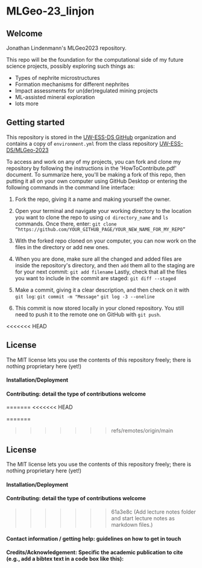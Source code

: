 # MLGeo-23_linjon 

## Welcome
Jonathan Lindenmann's MLGeo2023 repository. 

This repo will be the foundation for the computational side of my future science projects, possibly exploring such things as: 

- Types of nephrite microstructures
- Formation mechanisms for different nephrites
- Impact assessments for un(der)regulated mining projects
- ML-assisted mineral exploration
- lots more


## Getting started
This repository is stored in the [UW-ESS-DS GitHub](https://github.com/UW-ESS-DS) organization and contains a copy of `environment.yml` from the class repository [UW-ESS-DS/MLGeo-2023](https://github.com/UW-ESS-DS/MLGeo-2023)

To access and work on any of my projects, you can fork and clone my repository by following the instructions in the 'HowToContribute.pdf' document. To summarize here, you'll be making a fork of this repo, then putting it all on your own computer using GitHub Desktop or entering the following commands in the command line interface:

1. Fork the repo, giving it a name and making yourself the owner.
2. Open your terminal and navigate your working directory to the location you want to clone the repo to using `cd directory_name` and `ls` commands. Once there, enter:
    `git clone “https://github.com/YOUR_GITHUB_PAGE/YOUR_NEW_NAME_FOR_MY_REPO”`
    
3. With the forked repo cloned on your computer, you can now work on the files in the directory or add new ones.
4. When you are done, make sure all the changed and added files are inside the repository's directory, and then `add` them all to the staging are for your next commit:
    `git add filename`
Lastly, check that all the files you want to include in the commit are staged:
    `git diff --staged`
5. Make a commit, giving it a clear description, and then check on it with `git log`:
    `git commit -m "Message"`
    `git log -3 --oneline`
7. This commit is now stored locally in your cloned repository. You still need to push it to the remote one on GitHub with `git push`.

<<<<<<< HEAD


## License

The MIT license lets you use the contents of this repository freely; there is nothing proprietary here (yet!)



#### Installation/Deployment

#### Contributing: detail the type of contributions welcome

=======
<<<<<<< HEAD

=======
>>>>>>> refs/remotes/origin/main


## License

The MIT license lets you use the contents of this repository freely; there is nothing proprietary here (yet!)



#### Installation/Deployment

#### Contributing: detail the type of contributions welcome

>>>>>>> 61a3e8c (Add lecture notes folder and start lecture notes as markdown files.)
#### Contact information / getting help: guidelines on how to get in touch

#### Credits/Acknowledgement: Specific the academic publication to cite (e.g., add a bibtex text in a code box like this):

